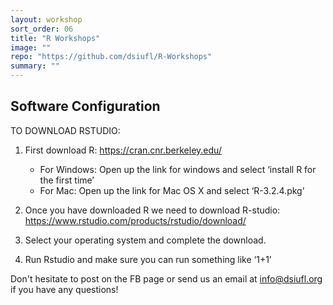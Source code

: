 ```yaml
---
layout: workshop
sort_order: 06
title: "R Workshops"
image: ""
repo: "https://github.com/dsiufl/R-Workshops"
summary: ""
---
```


## Software Configuration

TO DOWNLOAD RSTUDIO:

1. First download R: <https://cran.cnr.berkeley.edu/>
   * For Windows: Open up the link for windows and select ‘install R for the first time’
   * For Mac: Open up the link for Mac OS X and select ‘R-3.2.4.pkg’

2. Once you have downloaded R we need to download R-studio: <https://www.rstudio.com/products/rstudio/download/>

3. Select your operating system and complete the download.

4. Run Rstudio and make sure you can run something like ‘1+1’

Don't hesitate to post on the FB page or send us an email at info@dsiufl.org
if you have any questions!
